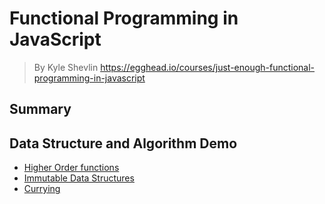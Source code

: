 # **Functional Programming in JavaScript**
>  By Kyle Shevlin https://egghead.io/courses/just-enough-functional-programming-in-javascript

## **Summary**


## **Data Structure and Algorithm Demo**
- [Higher Order functions](./higher-order-funcs.js)
- [Immutable Data Structures](./immutable-data-struct.js)
- [Currying](./currying.js)